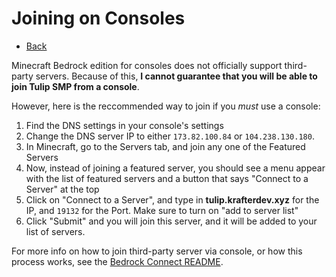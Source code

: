 # Joining on Consoles
- [Back](/docs)

Minecraft Bedrock edition for consoles does not officially support third-party servers. Because of this, **I cannot guarantee that you will be able to join Tulip SMP from a console**. 

However, here is the reccommended way to join if you *must* use a console:

1. Find the DNS settings in your console's settings
2. Change the DNS server IP to either `173.82.100.84` or `104.238.130.180`. 
3. In Minecraft, go to the Servers tab, and join any one of the Featured Servers
4. Now, instead of joining a featured server, you should see a menu appear with the list of featured servers and a button that says "Connect to a Server" at the top
5. Click on "Connect to a Server", and type in __tulip.krafterdev.xyz__ for the IP, and `19132` for the Port. Make sure to turn on "add to server list"
6. Click "Submit" and you will join this server, and it will be added to your list of servers.

For more info on how to join third-party server via console, or how this process works, see the [Bedrock Connect README](https://github.com/Pugmatt/BedrockConnect#readme).
